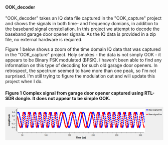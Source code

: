 
#### OOK_decoder
"OOK_decoder" takes an IQ data file captured in the "OOK_capture" project and shows the signals in both time- and frequency domians, in addition to the baseband signal constellation.  In this project we attempt to decode the baseband garage door opener signals.  As the IQ data is provided in a zip file, no external hardware is required.  

Figure 1 below shows a zoom of the time domain IQ data that was captured in the "OOK_capture" project.  Holy smokes - the data is not simply OOK - it appears to be Binary FSK modulated (BFSK).  I haven't been able to find any information on this type of decoding for such old garage door openers.  In retrospect, the spectrum seemed to have more than one peak, so I'm not surprised.  I'm still trying to figure the modulation out and will update this project when I do. 

#### Figure 1     Complex signal from garage door opener captured using RTL-SDR dongle.  It does not appear to be simple OOK.
![Model](https://github.com/michaelalex94536/GRCProjects/blob/main/Images/decoded_image.png)

